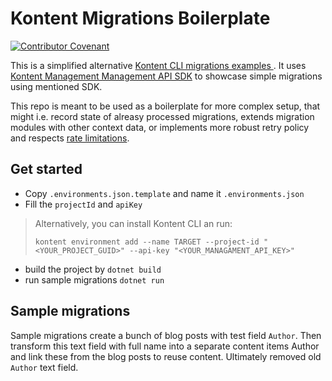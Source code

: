 # Kontent Migrations Boilerplate

[![Contributor Covenant](https://img.shields.io/badge/Contributor%20Covenant-2.1-4baaaa.svg)](code_of_conduct.md)

This is a simplified alternative [Kontent CLI migrations examples
](https://github.com/Kentico/kontent-migrations-boilerplate). It uses [Kontent Management Management API SDK](https://github.com/Kentico/kontent-management-sdk-net) to showcase simple migrations using mentioned SDK.

This repo is meant to be used as a boilerplate for more complex setup, that might i.e. record state of alreasy processed migrations, extends migration modules with other context data, or implements more robust retry policy and respects [rate limitations](https://docs.kontent.ai/reference/management-api-v2).

## Get started

* Copy `.environments.json.template` and name it `.environments.json`
* Fill the `projectId` and `apiKey`

> Alternatively, you can install Kontent CLI an run:
>
> `kontent environment add --name TARGET --project-id "<YOUR_PROJECT_GUID>" --api-key "<YOUR_MANAGAMENT_API_KEY>"`

* build the project by `dotnet build`
* run sample migrations `dotnet run`

## Sample migrations

Sample migrations create a bunch of blog posts with test field `Author`. Then transform this text field with full name into a separate content items Author and link these from the blog posts to reuse content. Ultimately removed old `Author` text field.
